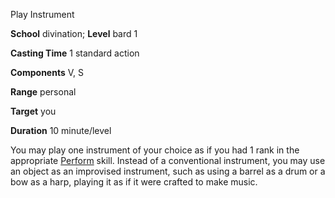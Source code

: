 Play Instrument

**School** divination; **Level** bard 1

**Casting Time** 1 standard action

**Components** V, S

**Range** personal

**Target** you

**Duration** 10 minute/level

You may play one instrument of your choice as if you had 1 rank in the appropriate [Perform](/pathfinderRPG/prd/skills/perform.html#_perform) skill. Instead of a conventional instrument, you may use an object as an improvised instrument, such as using a barrel as a drum or a bow as a harp, playing it as if it were crafted to make music.

